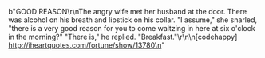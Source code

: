 b"GOOD REASON\r\nThe angry wife met her husband at the door. There was alcohol on his breath and lipstick on his collar. &quot;I assume,&quot; she snarled, &quot;there is a very good reason for you to come waltzing in here at six o'clock in the morning?&quot; &quot;There is,&quot; he replied. &quot;Breakfast.&quot;\r\n\n[codehappy] http://iheartquotes.com/fortune/show/13780\n"